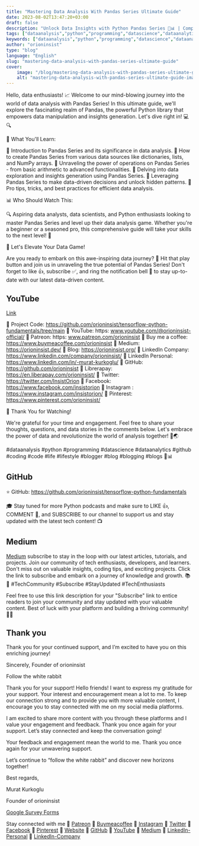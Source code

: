 ```yaml
---
title: "Mastering Data Analysis With Pandas Series Ultimate Guide"
date: 2023-08-02T13:47:20+03:00
draft: false
description: "Unlock Data Insights with Python Pandas Series 🐼📊 | Comprehensive Guide to Data Analysis #DataScience #Python #DataManipulation"
tags: ["dataanalysis","python","programming","datascience","dataanalytics","github","coding","code","life","lifestyle","blogger","blog","blogging","blogs"]
keywords: ["dataanalysis","python","programming","datascience","dataanalytics","github","coding","code","life","lifestyle","blogger","blog","blogging","blogs"]
author: "orioninsist"
type: "blog"
language: "English"
slug: "mastering-data-analysis-with-pandas-series-ultimate-guide"
cover: 
    image: "/blog/mastering-data-analysis-with-pandas-series-ultimate-guide.webp"
    alt: "mastering-data-analysis-with-pandas-series-ultimate-guide-image"
---
```


Hello, data enthusiasts! 📈 Welcome to our mind-blowing journey into the world of data analysis with Pandas Series! In this ultimate guide, we'll explore the fascinating realm of Pandas, the powerful Python library that empowers data manipulation and insights generation. Let's dive right in! 💻🔍

🎯 What You'll Learn:

📌 Introduction to Pandas Series and its significance in data analysis.
📌 How to create Pandas Series from various data sources like dictionaries, lists, and NumPy arrays.
📌 Unraveling the power of operations on Pandas Series - from basic arithmetic to advanced functionalities.
📌 Delving into data exploration and insights generation using Pandas Series.
📌 Leveraging Pandas Series to make data-driven decisions and unlock hidden patterns.
📌 Pro tips, tricks, and best practices for efficient data analysis.

📊 Who Should Watch This:

🔍 Aspiring data analysts, data scientists, and Python enthusiasts looking to master Pandas Series and level up their data analysis game. Whether you're a beginner or a seasoned pro, this comprehensive guide will take your skills to the next level! 💪

🚀 Let's Elevate Your Data Game!

Are you ready to embark on this awe-inspiring data journey? 🚀 Hit that play button and join us in unraveling the true potential of Pandas Series! Don't forget to like 👍, subscribe ✅, and ring the notification bell 🔔 to stay up-to-date with our latest data-driven content.

## YouTube
[Link](https://youtu.be/4gltdYRBreY)


🚀 Project Code: https://github.com/orioninsist/tensorflow-python-fundamentals/tree/main
🚀 YouTube: https: www.youtube.com/@orioninsist-official/
🚀 Patreon: https: www.patreon.com/orioninsist
🚀 Buy me a coffee: https://www.buymeacoffee.com/orioninsist
🚀 Medium: https://orioninsist.dev/
🚀 Blog: https://orioninsist.org/
🚀 LinkedIn Company: https://www.linkedin.com/company/orioninsist/
🚀 LinkedIn Personal: https://www.linkedin.com/in/-murat-kurkoglu/
🚀 GitHub: https://github.com/orioninsist
🚀 Librerapay: https://en.liberapay.com/orioninsist/
🚀 Twitter: https://twitter.com/InsistOrion
🚀 Facebook: https://www.facebook.com/insistorion
🚀 Instagram : https://www.instagram.com/insistorion/
🚀 Pinterest: https://www.pinterest.com/orioninsist/

🙏 Thank You for Watching!

We're grateful for your time and engagement. Feel free to share your thoughts, questions, and data stories in the comments below. Let's embrace the power of data and revolutionize the world of analysis together! 🌟🌏

#dataanalysis  #python #programming #datascience #dataanalytics #github #coding #code #life #lifestyle #blogger #blog #blogging #blogs  🐼📊

## GitHub
⭐ GitHub: https://github.com/orioninsist/tensorflow-python-fundamentals

🎓 Stay tuned for more Python podcasts and make sure to LIKE 👍, COMMENT 💬, and SUBSCRIBE to our channel to support us and stay updated with the latest tech content! 📺

## Medium
[Medium](https://orioninsist.dev/subscribe) subscribe to stay in the loop with our latest articles, tutorials, and projects. Join our community of tech enthusiasts, developers, and learners. Don't miss out on valuable insights, coding tips, and exciting projects. Click the link to subscribe and embark on a journey of knowledge and growth. 📚🚀 #TechCommunity #Subscribe #StayUpdated #TechEnthusiasts

Feel free to use this link description for your "Subscribe" link to entice readers to join your community and stay updated with your valuable content. Best of luck with your platform and building a thriving community! 📝✨

## Thank you

Thank you for your continued support, and I’m excited to have you on this enriching journey!

Sincerely, Founder of orioninsist

Follow the white rabbit

Thank you for your support! Hello friends! I want to express my gratitude for your support. Your interest and encouragement mean a lot to me. To keep our connection strong and to provide you with more valuable content, I encourage you to stay connected with me on my social media platforms.

I am excited to share more content with you through these platforms and I value your engagement and feedback. Thank you once again for your support. Let’s stay connected and keep the conversation going!

Your feedback and engagement mean the world to me. Thank you once again for your unwavering support.

Let’s continue to “follow the white rabbit” and discover new horizons together!

Best regards,

 Murat Kurkoglu

Founder of orioninsist

[Google Survey Forms](https://forms.gle/U458bp6vk9YzjxZN6)

Stay connected with me 🔗 [Patreon](https://www.patreon.com/orioninsist) 🔗 [Buymeacoffee](https://www.buymeacoffee.com/orioninsist) 🔗 [Instagram](https://www.instagram.com/insistorion/) 🔗 [Twitter](https://twitter.com/InsistOrion) 🔗 [Facebook](https://www.facebook.com/insistorion) 🔗 [Pinterest](https://www.pinterest.com/orioninsist/) 🔗 [Website](https://orioninsist.org/) 🔗 [GitHub](https://github.com/orioninsist) 🔗 [YouTube](https://www.youtube.com/@orioninsist-official/) 🔗 [Medium](https://orioninsist.dev/) 🔗 [LinkedIn-Personal](https://www.linkedin.com/in/-murat-kurkoglu/) 🔗 [LinkedIn-Company](https://www.linkedin.com/company/orioninsist/)